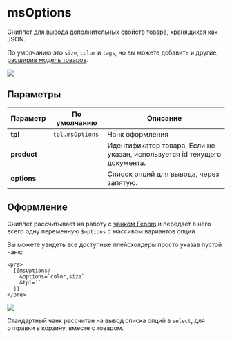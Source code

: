 # msOptions

Сниппет для вывода дополнительных свойств товара, хранящихся как JSON.

По умолчанию это `size`, `color` и `tags`, но вы можете добавить и другие, [расширив модель товаров][1].

[![](https://file.modx.pro/files/1/0/8/10862fe28a33bfa2894728e711afb61cs.jpg)](https://file.modx.pro/files/1/0/8/10862fe28a33bfa2894728e711afb61c.png)

## Параметры

| Параметр    | По умолчанию    | Описание                                                                  |
| ----------- | --------------- | ------------------------------------------------------------------------- |
| **tpl**     | `tpl.msOptions` | Чанк оформления                                                           |
| **product** |                 | Идентификатор товара. Если не указан, используется id текущего документа. |
| **options** |                 | Список опций для вывода, через запятую.                                   |

## Оформление

Сниппет рассчитывает на работу с [чанком Fenom][2] и передаёт в него всего одну переменную `$options` с массивом вариантов опций.

Вы можете увидеть все доступные плейсхолдеры просто указав пустой чанк:

```modx
<pre>
  [[msOptions?
    &options=`color,size`
    &tpl=``
  ]]
</pre>
```

[![](https://file.modx.pro/files/f/a/c/fac9abd11c65a700d5ab2f5ff7cd075es.jpg)](https://file.modx.pro/files/f/a/c/fac9abd11c65a700d5ab2f5ff7cd075e.png)

Стандартный чанк рассчитан на вывод списка опций в `select`, для отправки в корзину, вместе с товаром.

[1]: /components/minishop2/development/product-plugins
[2]: /components/pdotools/parser
